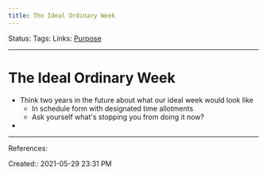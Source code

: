 ```yaml
---
title: The Ideal Ordinary Week
---
```

Status:
Tags: 
Links: [Purpose](out/purpose.md)
___
# The Ideal Ordinary Week
- Think two years in the future about what our ideal week would look like
	- In schedule form with designated time allotments
	- Ask yourself what's stopping you from doing it now?
- 
___
References:

Created:: 2021-05-29 23:31 PM